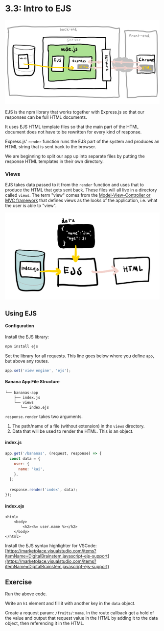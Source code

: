 # 3.3: Intro to EJS

![](../../.gitbook/assets/ejs.jpg)

EJS is the npm library that works together with Express.js so that our responses can be full HTML documents.

It uses EJS HTML template files so that the main part of the HTML document does not have to be rewritten for every kind of response.

Express.js' `render` function runs the EJS part of the system and produces an HTML string that is sent back to the browser.

We are beginning to split our app up into separate files by putting the response HTML templates in their own directory.

### Views

EJS takes data passed to it from the `render` function and uses that to produce the HTML that gets sent back. These files will all live in a directory called `views`. The term "view" comes from the [Model-View-Controller or MVC framework](https://en.wikipedia.org/wiki/Model%E2%80%93view%E2%80%93controller) that defines views as the looks of the application, i.e. what the user is able to "view".

![](../../.gitbook/assets/ejs2.jpg)

## Using EJS

#### Configuration

Install the EJS library:

```sh
npm install ejs
```

Set the library for all requests. This line goes below where you define `app`, but above any routes.

```js
app.set('view engine', 'ejs');
```

#### Banana App File Structure

```text
└── bananas-app
    ├── index.js
    └── views
       └── index.ejs
```

`response.render` takes two arguments.

1. The path/name of a file \(without extension\) in the `views` directory.
2. Data that will be used to render the HTML. This is an object.

#### index.js

```javascript
app.get('/bananas', (request, response) => {
  const data = {
    user: {
      name: 'kai',
    },
  };

  response.render('index', data);
});
```

#### index.ejs

```markup
<html>
    <body>
        <h2><%= user.name %></h2>
    </body>
</html>
```

Install the EJS syntax highlighter for VSCode: [https://marketplace.visualstudio.com/items?itemName=DigitalBrainstem.javascript-ejs-support](https://marketplace.visualstudio.com/items?itemName=DigitalBrainstem.javascript-ejs-support)

## Exercise

Run the above code.

Write an `h1` element and fill it with another key in the `data` object.

Create a request param: `/fruits/:name`. In the route callback get a hold of the value and output that request value in the HTML by adding it to the data object, then referencing it in the HTML.
